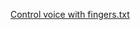 [Control voice with fingers.txt](https://github.com/user-attachments/files/20983117/Control.voice.with.fingers.txt)
